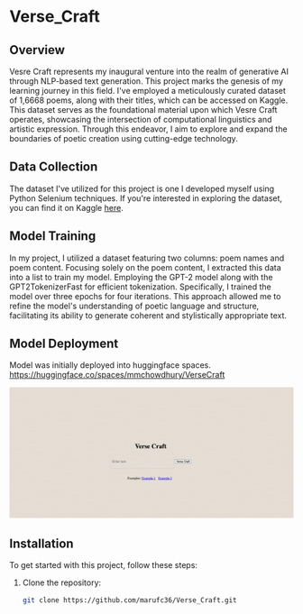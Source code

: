 # Verse_Craft


## Overview 
Vesre Craft represents my inaugural venture into the realm of generative AI through NLP-based text generation. This project marks the genesis of my learning journey in this field. I've employed a meticulously curated dataset of 1,6668 poems, along with their titles, which can be accessed on Kaggle. This dataset serves as the foundational material upon which Vesre Craft operates, showcasing the intersection of computational linguistics and artistic expression. Through this endeavor, I aim to explore and expand the boundaries of poetic creation using cutting-edge technology.

## Data Collection 
The dataset I've utilized for this project is one I developed myself using Python Selenium techniques. If you're interested in exploring the dataset, you can find it on Kaggle [here](https://www.kaggle.com/datasets/marufchowdhury/poem-dataset).


## Model Training
In my project, I utilized a dataset featuring two columns: poem names and poem content. Focusing solely on the poem content, I extracted this data into a list to train my model. Employing the GPT-2 model along with the GPT2TokenizerFast for efficient tokenization. Specifically, I trained the model over three epochs for four iterations. This approach allowed me to refine the model's understanding of poetic language and structure, facilitating its ability to generate coherent and stylistically appropriate text.


## Model Deployment

Model was initially deployed into huggingface spaces.
https://huggingface.co/spaces/mmchowdhury/VerseCraft


![alt text](image.png)


## Installation

To get started with this project, follow these steps:

1. Clone the repository:
   ```bash
   git clone https://github.com/marufc36/Verse_Craft.git
   ```
  





